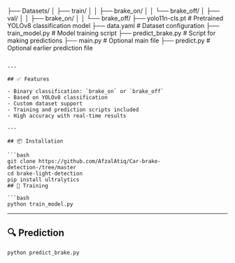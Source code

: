 ├── Datasets/
│   ├── train/
│   │   ├── brake_on/
│   │   └── brake_off/
│   ├── val/
│   │   ├── brake_on/
│   │   └── brake_off/
├── yolo11n-cls.pt             # Pretrained YOLOv8 classification model
├── data.yaml                  # Dataset configuration
├── train_model.py             # Model training script
├── predict_brake.py           # Script for making predictions
├── main.py                    # Optional main file
├── predict.py                 # Optional earlier prediction file
```

---

## ✅ Features

- Binary classification: `brake_on` or `brake_off`
- Based on YOLOv8 classification
- Custom dataset support
- Training and prediction scripts included
- High accuracy with real-time results

---

## 📦 Installation

```bash
git clone https://github.com/AfzalAtiq/Car-brake-detection-/tree/master
cd brake-light-detection
pip install ultralytics
## 🚀 Training

```bash
python train_model.py
```

---

## 🔍 Prediction

```bash
python predict_brake.py
```
